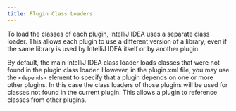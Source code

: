 ```yaml
---
title: Plugin Class Loaders
---
```


To load the classes of each plugin, IntelliJ IDEA uses a separate class loader.
This allows each plugin to use a different version of a library, even if the same library is used by IntelliJ IDEA itself or by another plugin.

By default, the main IntelliJ IDEA class loader loads classes that were not found in the plugin class loader.
However, in the plugin.xml file, you may use the `<depends>` element to specify that a plugin depends on one or more other plugins.
In this case the class loaders of those plugins will be used for classes not found in the current plugin.
This allows a plugin to reference classes from other plugins.
